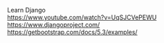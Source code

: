 Learn Django <br />
https://www.youtube.com/watch?v=UqSJCVePEWU <br />
https://www.djangoproject.com/ <br />
https://getbootstrap.com/docs/5.3/examples/ <br />
